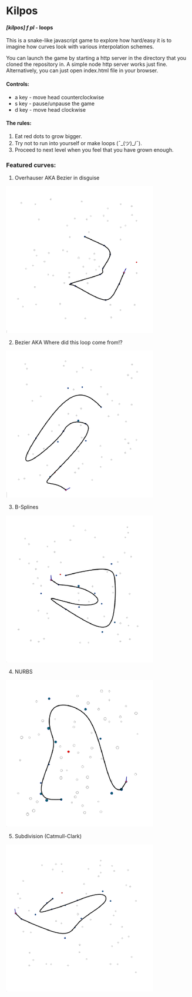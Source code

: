 # Kilpos 
#### *[kilpos] f pl* - loops

This is a snake-like javascript game to explore how hard/easy it is to imagine how curves look with various interpolation schemes.

You can launch the game by starting a http server in the directory that you cloned the repository in. A simple node http server works just fine. Alternatively, you can just open index.html file in your browser.

#### Controls:
* a key - move head counterclockwise
* s key - pause/unpause the game
* d key - move head clockwise
#### The rules:
1. Eat red dots to grow bigger.
2. Try not to run into yourself or make loops (¯\_(ツ)_/¯).
3. Proceed to next level when you feel that you have grown enough. 

### Featured curves:
1. Overhauser AKA Bezier in disguise

![Overhauser snake](https://github.com/Akvile1206/Kilpos/blob/master/images/overhauser.png)

2. Bezier AKA Where did this loop come from!?

![Bezier snake](https://github.com/Akvile1206/Kilpos/blob/master/images/bezier.png)

3. B-Splines

![B-spline snake](https://github.com/Akvile1206/Kilpos/blob/master/images/b-splines.png?raw=true)

4. NURBS

![NURBS snake](https://github.com/Akvile1206/Kilpos/blob/master/images/nurbs.png)

5. Subdivision (Catmull-Clark)

![Subdivision snake](https://github.com/Akvile1206/Kilpos/blob/master/images/subdivision.png)
